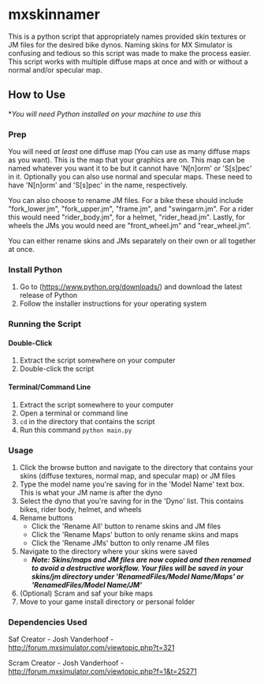 # mxskinnamer
This is a python script that appropriately names provided skin textures or JM files for the desired bike dynos. Naming skins for MX Simulator is confusing and tedious so this script was made to make the process easier. This script works with multiple diffuse maps at once and with or without a normal and/or specular map.

## How to Use

**You will need Python installed on your machine to use this*
### Prep
You will need *at least* one diffuse map (You can use as many diffuse maps as you want). This is the map that your graphics are on. This map can be named whatever you want it to be but it cannot have 'N[n]orm' or 'S[s]pec' in it. Optionally you can also use normal and specular maps. These need to have 'N[n]orm' and 'S[s]pec' in the name, respectively.

You can also choose to rename JM files. For a bike these should include "fork_lower.jm", "fork_upper.jm", "frame.jm", and "swingarm.jm". For a rider this would need "rider_body.jm", for a helmet, "rider_head.jm". Lastly, for wheels the JMs you would need are "front_wheel.jm" and "rear_wheel.jm".

You can either rename skins and JMs separately on their own or all together at once.

### Install Python
1. Go to (https://www.python.org/downloads/) and download the latest release of Python
2. Follow the installer instructions for your operating system

### Running the Script

#### Double-Click
1. Extract the script somewhere on your computer
2. Double-click the script
#### Terminal/Command Line
1. Extract the script somewhere to your computer
2. Open a terminal or command line
3. `cd` in the directory that contains the script
4. Run this command `python main.py`

### Usage
1. Click the browse button and navigate to the directory that contains your skins (diffuse textures, normal map, and specular map) or JM files
2. Type the model name you're saving for in the 'Model Name' text box. This is what your JM name is after the dyno
3. Select the dyno that you're saving for in the 'Dyno' list. This contains bikes, rider body, helmet, and wheels
4. Rename buttons
   - Click the 'Rename All' button to rename skins and JM files
   - Click the 'Rename Maps' button to only rename skins and maps
   - Click the 'Rename JMs' button to only rename JM files
5. Navigate to the directory where your skins were saved
   - __*Note: Skins/maps and JM files are now copied and then renamed to avoid a destructive workflow. Your files will be saved in your skins/jm directory under 'RenamedFiles/Model Name/Maps' or 'RenamedFiles/Model Name/JM'*__
6. (Optional) Scram and saf your bike maps
7. Move to your game install directory or personal folder

### Dependencies Used
Saf Creator - Josh Vanderhoof - http://forum.mxsimulator.com/viewtopic.php?t=321

Scram Creator - Josh Vanderhoof - http://forum.mxsimulator.com/viewtopic.php?f=1&t=25271
